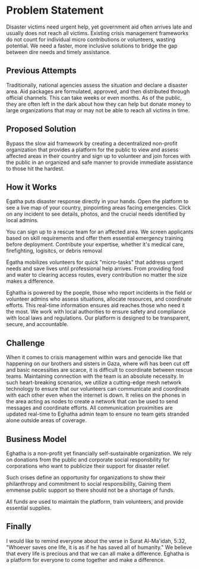 # Problem Statement

Disaster victims need urgent help, yet government aid often arrives late and usually does not reach all victims. Existing crisis management frameworks do not count for individual micro contributions or volunteers, wasting potential. We need a faster, more inclusive solutions to bridge the gap between dire needs and timely assistance.

## Previous Attempts

Traditionally, national agencies assess the situation and declare a disaster area. Aid packages are formulated, approved, and then distributed through official channels. This can take weeks or even months. As of the public, they are often left in the dark about how they can help but donate money to large organizations that may or may not be able to reach all victims in time.

## Proposed Solution

Bypass the slow aid framework by creating a decentralized non-profit organization that provides a platform for the public to view and assess affected areas in their country and sign up to volunteer and join forces with the public in an organized and safe manner to provide immediate assistance to those hit the hardest.

## How it Works

Egatha puts disaster response directly in your hands. Open the platform to see a live map of your country, pinpointing areas facing emergencies. Click on any incident to see details, photos, and the crucial needs identified by local admins.

You can sign up to a rescue team for an affected area. We screen applicants based on skill requirements and offer them essential emergency training before deployment. Contribute your expertise, whether it's medical care, firefighting, logisitcs, or debris removal

Egatha mobilizes volunteers for quick "micro-tasks" that address urgent needs and save lives until professional help arrives. From providing food and water to clearing access routes, every contribution no matter the size makes a difference.

Eghatha is powered by the poeple, those who report incidents in the field or  volunteer admins who assess situations, allocate resources, and coordinate efforts. This real-time information ensures aid reaches those who need it the most. We work with local authorities to ensure safety and compliance with local laws and regulations. Our platform is designed to be transparent, secure, and accountable.

## Challenge

When it comes to crisis management within wars and genocide like that happening on our brothers and sisters in Gaza, where wifi has been cut off and basic necessities are scarce, it is difficult to coordinate between rescue teams. Maintaining connection with the team is an absolute necessity. In such heart-breaking scenarios, we utilize a cutting-edge mesh network technology to ensure that our volunteers can communicate and coordinate with each other even when the internet is down. It relies on the phones in the area acting as nodes to create a network that can be used to send messages and coordinate efforts. All communication proximities are updated real-time to Eghatha admin team to ensure no team gets stranded alone outside areas of coverage.

## Business Model

Eghatha is a non-profit yet financially self-sustainable organization. We rely on donations from the public and corporate social responsbility for corporations who want to publicize their support for disaster relief.

Such crises define an opportunity for organizations to show their philanthropy and commitment to social responsibility, Gaining them emmense public support so there should not be a shortage of funds.

All funds are used to maintain the platform, train volunteers, and provide essential supplies.

## Finally
I would like to remind everyone about the verse in Surat Al-Ma'idah, 5:32, "Whoever saves one life, it is as if he has saved all of humanity." We believe that every life is precious and that we can all make a difference. Eghatha is a platform for everyone to come together and make a difference.
